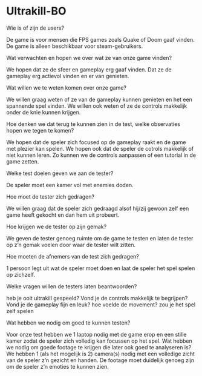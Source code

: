 # Ultrakill-BO
Wie is of zijn de users?

De game is voor mensen die FPS games zoals Quake of Doom gaaf vinden. De game is alleen beschikbaar voor steam-gebruikers.

Wat verwachten en hopen we over wat ze van onze game vinden?

We hopen dat ze de sfeer en gameplay erg gaaf vinden. Dat ze de gameplay erg actievol vinden en er van genieten.

Wat willen we te weten komen over onze game?

We willen graag weten of ze van de gameplay kunnen genieten en het een spannende spel vinden. We willen ook weten of ze de controls makkelijk onder de knie kunnen krijgen. 

Hoe denken we dat terug te kunnen zien in de test, welke observaties hopen we tegen te komen?

We hopen dat de speler zich focused op de gameplay raakt en de game met plezier kan spelen.
We hopen ook dat de speler  de cotrols makkelijk of niet kunnen leren. Zo kunnen we de controls aanpassen of een tutorial in de game zetten.

Welke test doelen geven we aan de tester?

De speler moet een kamer vol met enemies doden.  

Hoe moet de tester zich gedragen?

We willen graag dat de speler zich gedraagd alsof hij/zij gewoon zelf een game heeft gekocht en dan hem uit probeert.

Hoe krijgen we de tester op zijn gemak?

We geven de tester genoeg ruimte om de game te testen en laten de tester op z’n gemak voelen door waar de tester wilt zitten.

Hoe moeten de afnemers van de test zich gedragen?

1 persoon legt uit wat de speler moet doen en laat de speler het spel spelen op zichzelf.

Welke vragen willen de testers laten beantwoorden?

heb je ooit ultrakill gespeeld? Vond je de controls makkelijk te begrijpen?  Vond je de gameplay fijn en leuk? hoe voelde de movement? zou je het spel zelf spelen 

Wat hebben we nodig om goed te kunnen testen?

Voor onze test hebben we 1 laptop nodig met de game erop en een stille kamer zodat de speler zich volledig kan focussen op het spel.
Wat hebben we nodig om goede footage te krijgen die later ook goed te analyseren is?
We hebben 1 (als het mogelijk is 2) camera(s) nodig met een volledige zicht van de speler z’n gezicht en handen. De footage moet duidelijk genoeg zijn om de speler z’n emoties te kunnen zien. 
